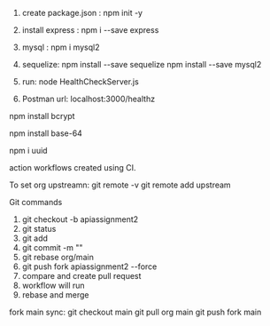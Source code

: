 
1. create package.json :
npm init -y

2. install express :
 npm i --save express

3. mysql : 
npm i mysql2

4. sequelize:
npm install --save sequelize
npm install --save mysql2

5. run:
node HealthCheckServer.js

6. Postman url:
localhost:3000/healthz

npm install bcrypt

npm install base-64

npm i uuid

action workflows created using CI. 


To set org upstreamn:
git remote -v
git remote add upstream

Git commands
1. git checkout -b apiassignment2
2. git status
3. git add
4. git commit -m ""
5. git rebase org/main 
5. git push fork apiassignment2 --force
6. compare and create pull request
7. workflow will run
8. rebase and merge

fork main sync:
git checkout main
git pull org main
git push fork main
